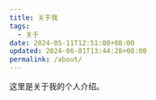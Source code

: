 ```yaml
---
title: 关于我
tags:
  - 关于
date: 2024-05-11T12:51:00+08:00
updated: 2024-06-01T13:44:28+08:00
permalink: /about/
---
```

这里是关于我的个人介绍。

